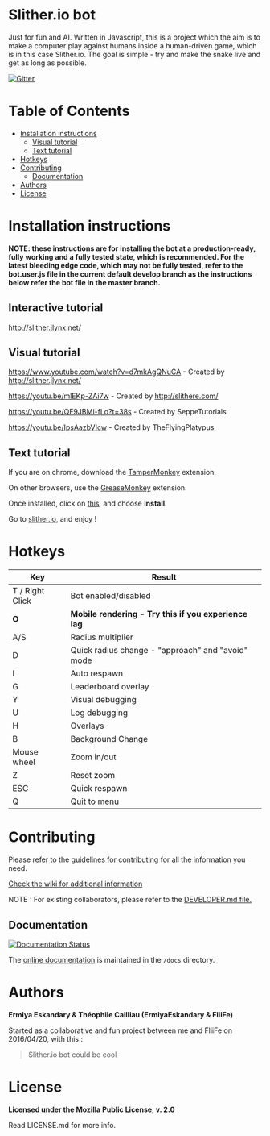 # Slither.io bot
Just for fun and AI. Written in Javascript, this is a project which the aim is to make a computer play against humans inside a human-driven game, which is in this case Slither.io. The goal is simple - try and make the snake live and get as long as possible.

[![Gitter](https://img.shields.io/gitter/room/nwjs/nw.js.svg?maxAge=2592000)](https://gitter.im/ErmiyaEskandary/Slither.io-bot?utm_source=badge&utm_medium=badge&utm_campaign=pr-badge)

# Table of Contents
- [Installation instructions](https://github.com/ErmiyaEskandary/Slither.io-bot#installation-instructions)
	- [Visual tutorial](https://github.com/ErmiyaEskandary/Slither.io-bot#visual-tutorial)
	- [Text tutorial](https://github.com/ErmiyaEskandary/Slither.io-bot#text-tutorial)
- [Hotkeys](https://github.com/ErmiyaEskandary/Slither.io-bot#hotkeys)
- [Contributing](https://github.com/ErmiyaEskandary/Slither.io-bot#contributing)
	- [Documentation](https://github.com/ErmiyaEskandary/Slither.io-bot#documentation)
- [Authors](https://github.com/ErmiyaEskandary/Slither.io-bot#authors)
- [License](https://github.com/ErmiyaEskandary/Slither.io-bot#license)

# Installation instructions

**NOTE: these instructions are for installing the bot at a production-ready, fully working and a fully tested state, which is recommended. For the latest bleeding edge code, which may not be fully tested, refer to the bot.user.js file in the current default develop branch as the instructions below refer the bot file in the master branch.**

## Interactive tutorial
http://slither.jlynx.net/

## Visual tutorial
https://www.youtube.com/watch?v=d7mkAgQNuCA - Created by http://slither.jlynx.net/

https://youtu.be/mlEKp-ZAi7w - Created by http://slithere.com/

https://youtu.be/QF9JBMi-fLo?t=38s - Created by SeppeTutorials

https://youtu.be/IpsAazbVIcw - Created by TheFlyingPlatypus

## Text tutorial
If you are on chrome, download the [TamperMonkey](https://chrome.google.com/webstore/detail/tampermonkey/dhdgffkkebhmkfjojejmpbldmpobfkfo?hl=en) extension.

On other browsers, use the [GreaseMonkey](https://addons.mozilla.org/en-GB/firefox/addon/greasemonkey/) extension.

Once installed, click on [this](https://github.com/ErmiyaEskandary/slither.io-bot/raw/master/bot.user.js), and choose **Install**.

Go to [slither.io](http://slither.io/), and enjoy !

# Hotkeys

Key | Result
---|---
T / Right Click | Bot enabled/disabled
**O** | **Mobile rendering - Try this if you experience lag**
A/S | Radius multiplier
D | Quick radius change - "approach" and "avoid" mode
I | Auto respawn
G | Leaderboard overlay
Y | Visual debugging
U | Log debugging
H | Overlays
B | Background Change
Mouse wheel | Zoom in/out
Z | Reset zoom
ESC | Quick respawn
Q | Quit to menu


# Contributing

Please refer to the [guidelines for contributing](https://github.com/ErmiyaEskandary/Slither.io-bot/blob/master/.github/CONTRIBUTING.md) for all the information you need.

[Check the wiki for additional information](https://github.com/ErmiyaEskandary/Slither.io-bot/wiki)

NOTE : For existing collaborators, please refer to the [DEVELOPER.md file.](https://github.com/ErmiyaEskandary/Slither.io-bot/blob/master/DEVELOPER.md)
## Documentation

[![Documentation Status](https://readthedocs.org/projects/slitherio-bot/badge/?version=latest)](http://slitherio-bot.readthedocs.io/en/latest/?badge=latest)

The [online documentation](http://slitherio-bot.readthedocs.io/) is maintained in the `/docs` directory.

# Authors
**Ermiya Eskandary & Théophile Cailliau (ErmiyaEskandary & FliiFe)**

Started as a collaborative and fun project between me and FliiFe on 2016/04/20, with this :
> Slither.io bot could be cool

# License

**Licensed under the Mozilla Public License, v. 2.0**

Read LICENSE.md for more info.
